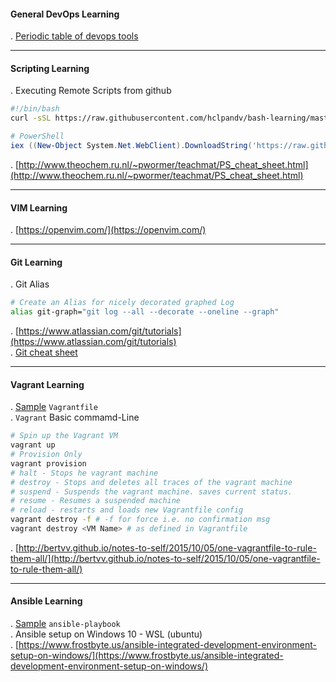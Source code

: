#### General DevOps Learning
. [Periodic table of devops tools](periodic-table-of-devops-tools-v3.pdf)

-------------------------------------------
#### Scripting Learning
. Executing Remote Scripts from github

```bash
#!/bin/bash
curl -sSL https://raw.githubusercontent.com/hclpandv/bash-learning/master/colors.sh | bash
```
```powershell
# PowerShell
iex ((New-Object System.Net.WebClient).DownloadString('https://raw.githubusercontent.com/hclpandv/devops-cheatsheet/master/demo.ps1'))
```
. [http://www.theochem.ru.nl/~pwormer/teachmat/PS_cheat_sheet.html](http://www.theochem.ru.nl/~pwormer/teachmat/PS_cheat_sheet.html)

-------------------------------------------
#### VIM Learning  
. [https://openvim.com/](https://openvim.com/)

-------------------------------------------
#### Git Learning
. Git Alias

```bash
# Create an Alias for nicely decorated graphed Log
alias git-graph="git log --all --decorate --oneline --graph"
```
. [https://www.atlassian.com/git/tutorials](https://www.atlassian.com/git/tutorials)  
. [Git cheat sheet](atlassian-git-cheatsheet.pdf)

-------------------------------------------
#### Vagrant Learning
. [Sample](sample-vagrant-file.md) `Vagrantfile`  
. `Vagrant` Basic commamd-Line  

```bash
# Spin up the Vagrant VM
vagrant up
# Provision Only
vagrant provision
# halt - Stops he vagrant machine
# destroy - Stops and deletes all traces of the vagrant machine
# suspend - Suspends the vagrant machine. saves current status.
# resume - Resumes a suspended machine
# reload - restarts and loads new Vagrantfile config
vagrant destroy -f # -f for force i.e. no confirmation msg
vagrant destroy <VM Name> # as defined in Vagrantfile
```  
. [http://bertvv.github.io/notes-to-self/2015/10/05/one-vagrantfile-to-rule-them-all/](http://bertvv.github.io/notes-to-self/2015/10/05/one-vagrantfile-to-rule-them-all/)

-------------------------------------------
#### Ansible Learning
. [Sample](sample-ansible-playbook.md) `ansible-playbook`  
. Ansible setup on Windows 10 - WSL (ubuntu)  
. [https://www.frostbyte.us/ansible-integrated-development-environment-setup-on-windows/](https://www.frostbyte.us/ansible-integrated-development-environment-setup-on-windows/)
